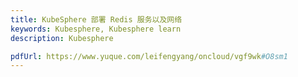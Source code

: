 ```yaml
---
title: KubeSphere 部署 Redis 服务以及网络
keywords: Kubesphere, Kubesphere learn
description: Kubesphere

pdfUrl: https://www.yuque.com/leifengyang/oncloud/vgf9wk#O8sm1
---
```

